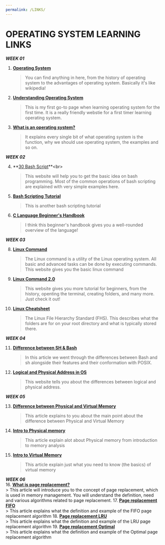 ```yaml
---
permalink: /LINKS/
---
```


# OPERATING SYSTEM LEARNING LINKS  <br>
***WEEK 01***<br>

1. **[Operating System](https://www.guru99.com/operating-system-tutorial.html)**<br>
   > You can find anything in here, from the history of operating system to the advantages of operating system. Basically it's like wikipedia!<br>
2. **[Understanding Operating System](https://edu.gcfglobal.org/en/computerbasics/understanding-operating-systems/1/)**<br>
   > This is my first go-to page when learning operating system for the first time. It is a really friendly webstie for a first timer learning operating system.<br>
3. **[What is an operating system?](https://whatis.techtarget.com/definition/operating-system-OS)**<br>
   > It explains every single bit of what operating system is the function, why we should use operating system, the examples and so on.<br>

***WEEK 02***<br>

4. **[30 Bash Script](https://linuxhint.com/30_bash_script_examples/#:~:text=Bash%20scripts%20can%20be%20used,important%20for%20every%20Linux%20user.)**<br>
   > This website will help you to get the basic idea on bash programming. Most of the common operations of bash scripting are explained with very simple examples here.
5. **[Bash Scripting Tutorial](https://linuxconfig.org/bash-scripting-tutorial-for-beginners)**<br>
   > This is another bash scripting tutorial
7. **[C Language Beginner's Handbook](https://www.freecodecamp.org/news/the-c-beginners-handbook/)**<br>
   > I think this beginner's handbook gives you a well-rounded overview of the language!

***WEEK 03***<br>

8. **[Linux Command](https://www.javatpoint.com/linux-commands)**<br>
   > The Linux command is a utility of the Linux operating system. All basic and advanced tasks can be done by executing commands. This website gives you the basic linux command
9. **[Linux Command 2.0](https://ubuntu.com/tutorials/command-line-for-beginners#1-overview)**<br>
   > This website gives you more tutorial for beginners, from the history, openting the terminal, creating folders, and many more. Just check it out!
10. **[Linux Cheatsheet](https://cheatography.com/adam-hendry/cheat-sheets/linux-fhs/)**<br>
       > The Linux File Hierarchy Standard (FHS). This describes what the folders are for on your root directory and what is typically stored there.

***WEEK 04***<br>

11. **[Difference between SH & Bash](https://www.baeldung.com/linux/sh-vs-bash)**<br>
    > In this article we went through the differences between Bash and sh alongside their features and their conformation with POSIX.
12. **[Logical and Physical Address in OS](https://www.geeksforgeeks.org/logical-and-physical-address-in-operating-system)**<br>
    > This website tells you about the differences between logical and physical address.

***WEEK 05***<br>

13. **[Difference between Physical and Virtual Memory](https://pediaa.com/what-is-the-difference-between-physical-and-virtual-memory/)**<br>
    > This article explains to you about the main point about the difference between Physical and Virtual Memory
14. **[Intro to Physical memory](https://www.sciencedirect.com/topics/computer-science/physical-memory)**<br>
    > This article explain alot about Physical memory from introduction to memory analysis
15. **[Intro to Virtual Memory](https://www.geeksforgeeks.org/virtual-memory-in-operating-system/)**<br>
    > This article explain just what you need to know (the basics) of virtual memory

***WEEK 06***<br>
16. **[What is page replacement?](https://afteracademy.com/blog/what-are-the-page-replacement-algorithms)**<br>
    > This article will introduce you to the concept of page replacement, which is used in memory management. You will understand the definition, need and various algorithms     related to page replacement.
17. **[Page replacement FIFO](https://www.baeldung.com/cs/fifo-page-replacement)**<br>
    > This article explains what the definition and example of the FIFO page replacement algorithm
18. **[Page replacement LRU](http://www.mathcs.emory.edu/~cheung/Courses/355/Syllabus/9-virtual-mem/LRU-replace.html)**<br>
    > This article explains what the definition and example of the LRU page replacement algorithm
19. **[Page replacement Optimal](https://www.geeksforgeeks.org/optimal-page-replacement-algorithm)**<br>
    > This article explains what the definition and example of the Optimal page replacement algorithm
